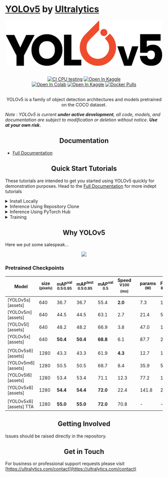 # [YOLOv5](https://ultralytics.com/yolov5) by [Ultralytics](https://ultralytics.com)

<div align="center">
<p>
<img src="assets/img/yolov5-logo-s.png" />
</p>
<br>
<div>
<a href="https://github.com/ultralytics/yolov5/actions"><img src="https://github.com/ultralytics/yolov5/workflows/CI%20CPU%20testing/badge.svg" alt="CI CPU testing"></a>
<a href="https://zenodo.org/badge/latestdoi/264818686"><img src="https://zenodo.org/badge/264818686.svg" alt="Open In Kaggle"></a>
<br>  
<a href="https://colab.research.google.com/github/ultralytics/yolov5/blob/master/tutorial.ipynb"><img src="https://colab.research.google.com/assets/colab-badge.svg" alt="Open In Colab"></a>
<a href="https://www.kaggle.com/ultralytics/yolov5"><img src="https://kaggle.com/static/images/open-in-kaggle.svg" alt="Open In Kaggle"></a>
<a href="https://hub.docker.com/r/ultralytics/yolov5"><img src="https://img.shields.io/docker/pulls/ultralytics/yolov5?logo=docker&label= Pull%20Docker" alt="Docker Pulls"></a>
</div>

<br>
<p>
YOLOv5 is a family of object detection architectures and models pretrained on the COCO dataset.
</p>
</div>  

*Note : YOLOv5 is current **under active development**, all code, models, and documentation are subject to modification or deletion without notice. __Use at your own risk.__*

## <div align="center">Documentation</div>
* [Full Documentation](https://docs.ultralytics.com)

## <div align="center">Quick Start Tutorials</div>
These tutorials are intended to get you started using YOLOv5 quickly for demonstration purposes. Head to the [Full Documentation](https://docs.ultralytics.com) for more indept tutorials
<details>
<summary>
Install Locally
</summary>

```bash
# Clone into current directory
$ git clone git@github.com:ultralytics/yolov5.git .
# Install requirements
$ pip install -r requirements.txt
```

</details>
<details>
<summary>Inference Using Repository Clone</summary>

*NOTE : In order to follow this tutorial please ensure you have installed YOLOv5 locally.*  

```bash
# Run inference based on selected input
$ python detect.py --source 0  # webcam
                            file.jpg  # image 
                            file.mp4  # video
                            path/  # directory
                            path/*.jpg  # glob
                            'https://youtu.be/NUsoVlDFqZg'  # YouTube video
                            'rtsp://example.com/media.mp4'  # RTSP, RTMP, HTTP stream
```

</details>
<details>
<summary>Inference Using PyTorch Hub</summary>

This tutorial will automatically download YOLOv5 to your local system before running inference on the supplied image.  

```python
import torch

# Define your model, options include yolov5s, yolov5m, yolov5l, yolov5x
model = torch.hub.load('ultralytics/yolov5', 'yolov5s')

# Define your image
img = 'https://ultralytics.com/images/zidane.jpg'

# Run inference
results = model(img)

# Handle your results, options include .print(), .show(), .save(), .panadas().xyz()
results.print()
```

</details>

<details>
<summary>Training</summary>

*NOTE : In order to follow this tutorial please ensure you have installed YOLOv5 locally.*  

```bash
$ python train.py --data coco.yaml --cfg yolov5s.yaml --weights '' --batch-size 64
                                         yolov5m                                40
                                         yolov5l                                24
                                         yolov5x                                16

```

</details>

## <div align="center">Why YOLOv5</div>

Here we put some salespeak...

<div align="center">
<img src="https://user-images.githubusercontent.com/26833433/114313216-f0a5e100-9af5-11eb-8445-c682b60da2e3.png">
</div>

### Pretrained Checkpoints


Model |size<br><sup>(pixels) |mAP<sup>val<br>0.5:0.95 |mAP<sup>test<br>0.5:0.95 |mAP<sup>val<br>0.5 |Speed<br><sup>V100 (ms) | |params<br><sup>(M) |FLOPS<br><sup>640 (B)
---   |---  |---        |---         |---             |---                |---|---              |---
[YOLOv5s][assets]    |640  |36.7     |36.7     |55.4     |**2.0** | |7.3   |17.0
[YOLOv5m][assets]    |640  |44.5     |44.5     |63.1     |2.7     | |21.4  |51.3
[YOLOv5l][assets]    |640  |48.2     |48.2     |66.9     |3.8     | |47.0  |115.4
[YOLOv5x][assets]    |640  |**50.4** |**50.4** |**68.8** |6.1     | |87.7  |218.8
| | | | | | || |
[YOLOv5s6][assets]   |1280 |43.3     |43.3     |61.9     |**4.3** | |12.7  |17.4
[YOLOv5m6][assets]   |1280 |50.5     |50.5     |68.7     |8.4     | |35.9  |52.4
[YOLOv5l6][assets]   |1280 |53.4     |53.4     |71.1     |12.3    | |77.2  |117.7
[YOLOv5x6][assets]   |1280 |**54.4** |**54.4** |**72.0** |22.4    | |141.8 |222.9
| | | | | | || |
[YOLOv5x6][assets] TTA |1280 |**55.0** |**55.0** |**72.0** |70.8 | |-  |-




## <div align="center">Getting Involved</div>

Issues should be raised directly in the repository.

## <div align="center">Get in Touch</div>

For business or professional support requests please visit [https://ultralytics.com/contact](https://ultralytics.com/contact)